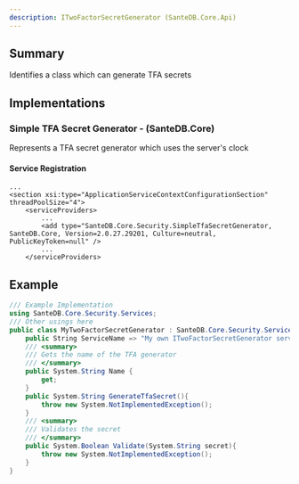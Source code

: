 ```yaml
---
description: ITwoFactorSecretGenerator (SanteDB.Core.Api)
---
```


## Summary
Identifies a class which can generate TFA secrets

## Implementations


### Simple TFA Secret Generator - (SanteDB.Core)
Represents a TFA secret generator which uses the server's clock

#### Service Registration
```markup
...
<section xsi:type="ApplicationServiceContextConfigurationSection" threadPoolSize="4">
	<serviceProviders>
		...
		<add type="SanteDB.Core.Security.SimpleTfaSecretGenerator, SanteDB.Core, Version=2.0.27.29201, Culture=neutral, PublicKeyToken=null" />
		...
	</serviceProviders>
```
## Example
```csharp
/// Example Implementation
using SanteDB.Core.Security.Services;
/// Other usings here
public class MyTwoFactorSecretGenerator : SanteDB.Core.Security.Services.ITwoFactorSecretGenerator { 
	public String ServiceName => "My own ITwoFactorSecretGenerator service";
	/// <summary>
	/// Gets the name of the TFA generator
	/// </summary>
	public System.String Name {
		get;
	}
	public System.String GenerateTfaSecret(){
		throw new System.NotImplementedException();
	}
	/// <summary>
	/// Validates the secret
	/// </summary>
	public System.Boolean Validate(System.String secret){
		throw new System.NotImplementedException();
	}
}
```
